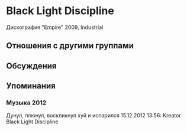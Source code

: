 # Black Light Discipline

Дискография
"Empire" 2009, Industrial

## Отношения с другими группами


## Обсуждения


## Упоминания

### Музыка 2012

Дунул, плюнул, воскликнул хуй и испарился 15.12.2012 13:56:
Kreator<BR>Black Light Discipline

